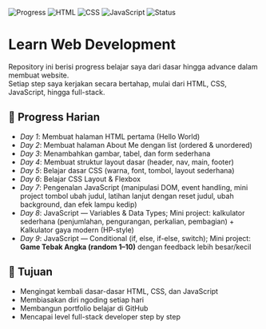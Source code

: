 ![Progress](https://img.shields.io/badge/Progress-9%2F30-blue)
![HTML](https://img.shields.io/badge/HTML-5%2F5-orange)
![CSS](https://img.shields.io/badge/CSS-2%2F10-blueviolet)
![JavaScript](https://img.shields.io/badge/JavaScript-4%2F10-yellow)
![Status](https://img.shields.io/badge/Learning-Active-brightgreen)

# Learn Web Development

Repository ini berisi progress belajar saya dari dasar hingga advance dalam membuat website.  
Setiap step saya kerjakan secara bertahap, mulai dari HTML, CSS, JavaScript, hingga full-stack.

## 📅 Progress Harian
- *Day 1*: Membuat halaman HTML pertama (Hello World)  
- *Day 2*: Membuat halaman About Me dengan list (ordered & unordered)  
- *Day 3*: Menambahkan gambar, tabel, dan form sederhana  
- *Day 4*: Membuat struktur layout dasar (header, nav, main, footer)  
- *Day 5*: Belajar dasar CSS (warna, font, tombol, layout sederhana)  
- *Day 6*: Belajar CSS Layout & Flexbox  
- *Day 7*: Pengenalan JavaScript (manipulasi DOM, event handling, mini project tombol ubah judul, latihan lanjut dengan reset judul, ubah background, dan efek lampu kedip)  
- *Day 8*: JavaScript — Variables & Data Types; Mini project: kalkulator sederhana (penjumlahan, pengurangan, perkalian, pembagian) + Kalkulator gaya modern (HP-style)  
- *Day 9*: JavaScript — Conditional (if, else, if-else, switch); Mini project: **Game Tebak Angka (random 1–10)** dengan feedback lebih besar/kecil  

## 🎯 Tujuan
- Mengingat kembali dasar-dasar HTML, CSS, dan JavaScript  
- Membiasakan diri ngoding setiap hari  
- Membangun portfolio belajar di GitHub  
- Mencapai level full-stack developer step by step
